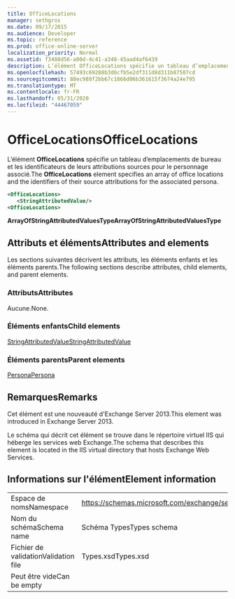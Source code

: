 ```yaml
---
title: OfficeLocations
manager: sethgros
ms.date: 09/17/2015
ms.audience: Developer
ms.topic: reference
ms.prod: office-online-server
localization_priority: Normal
ms.assetid: f3488d56-a00d-4c41-a348-45aad4af6439
description: L’élément OfficeLocations spécifie un tableau d’emplacements de bureau et les identificateurs de leurs attributions sources pour le personnage associé.
ms.openlocfilehash: 57493c69288b3d6cfb5e2df311d8d311b87507cd
ms.sourcegitcommit: 88ec988f2bb67c1866d06b361615f3674a24e795
ms.translationtype: MT
ms.contentlocale: fr-FR
ms.lasthandoff: 05/31/2020
ms.locfileid: "44467059"
---
```

# <a name="officelocations"></a><span data-ttu-id="da70b-103">OfficeLocations</span><span class="sxs-lookup"><span data-stu-id="da70b-103">OfficeLocations</span></span>

<span data-ttu-id="da70b-104">L’élément **OfficeLocations** spécifie un tableau d’emplacements de bureau et les identificateurs de leurs attributions sources pour le personnage associé.</span><span class="sxs-lookup"><span data-stu-id="da70b-104">The **OfficeLocations** element specifies an array of office locations and the identifiers of their source attributions for the associated persona.</span></span> 
  
```XML
<OfficeLocations>   
   <StringAttributedValue/>
<OfficeLocations>
```

 <span data-ttu-id="da70b-105">**ArrayOfStringAttributedValuesType**</span><span class="sxs-lookup"><span data-stu-id="da70b-105">**ArrayOfStringAttributedValuesType**</span></span>
## <a name="attributes-and-elements"></a><span data-ttu-id="da70b-106">Attributs et éléments</span><span class="sxs-lookup"><span data-stu-id="da70b-106">Attributes and elements</span></span>

<span data-ttu-id="da70b-107">Les sections suivantes décrivent les attributs, les éléments enfants et les éléments parents.</span><span class="sxs-lookup"><span data-stu-id="da70b-107">The following sections describe attributes, child elements, and parent elements.</span></span>
  
### <a name="attributes"></a><span data-ttu-id="da70b-108">Attributs</span><span class="sxs-lookup"><span data-stu-id="da70b-108">Attributes</span></span>

<span data-ttu-id="da70b-109">Aucune.</span><span class="sxs-lookup"><span data-stu-id="da70b-109">None.</span></span>
  
### <a name="child-elements"></a><span data-ttu-id="da70b-110">Éléments enfants</span><span class="sxs-lookup"><span data-stu-id="da70b-110">Child elements</span></span>

[<span data-ttu-id="da70b-111">StringAttributedValue</span><span class="sxs-lookup"><span data-stu-id="da70b-111">StringAttributedValue</span></span>](stringattributedvalue.md)
  
### <a name="parent-elements"></a><span data-ttu-id="da70b-112">Éléments parents</span><span class="sxs-lookup"><span data-stu-id="da70b-112">Parent elements</span></span>

[<span data-ttu-id="da70b-113">Persona</span><span class="sxs-lookup"><span data-stu-id="da70b-113">Persona</span></span>](persona.md)
  
## <a name="remarks"></a><span data-ttu-id="da70b-114">Remarques</span><span class="sxs-lookup"><span data-stu-id="da70b-114">Remarks</span></span>

<span data-ttu-id="da70b-115">Cet élément est une nouveauté d'Exchange Server 2013.</span><span class="sxs-lookup"><span data-stu-id="da70b-115">This element was introduced in Exchange Server 2013.</span></span>
  
<span data-ttu-id="da70b-116">Le schéma qui décrit cet élément se trouve dans le répertoire virtuel IIS qui héberge les services web Exchange.</span><span class="sxs-lookup"><span data-stu-id="da70b-116">The schema that describes this element is located in the IIS virtual directory that hosts Exchange Web Services.</span></span>
  
## <a name="element-information"></a><span data-ttu-id="da70b-117">Informations sur l'élément</span><span class="sxs-lookup"><span data-stu-id="da70b-117">Element information</span></span>

|||
|:-----|:-----|
|<span data-ttu-id="da70b-118">Espace de noms</span><span class="sxs-lookup"><span data-stu-id="da70b-118">Namespace</span></span>  <br/> |https://schemas.microsoft.com/exchange/services/2006/types  <br/> |
|<span data-ttu-id="da70b-119">Nom du schéma</span><span class="sxs-lookup"><span data-stu-id="da70b-119">Schema name</span></span>  <br/> |<span data-ttu-id="da70b-120">Schéma Types</span><span class="sxs-lookup"><span data-stu-id="da70b-120">Types schema</span></span>  <br/> |
|<span data-ttu-id="da70b-121">Fichier de validation</span><span class="sxs-lookup"><span data-stu-id="da70b-121">Validation file</span></span>  <br/> |<span data-ttu-id="da70b-122">Types.xsd</span><span class="sxs-lookup"><span data-stu-id="da70b-122">Types.xsd</span></span>  <br/> |
|<span data-ttu-id="da70b-123">Peut être vide</span><span class="sxs-lookup"><span data-stu-id="da70b-123">Can be empty</span></span>  <br/> ||
   

